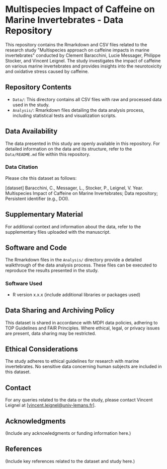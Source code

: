 # Multispecies Impact of Caffeine on Marine Invertebrates - Data Repository

This repository contains the Rmarkdown and CSV files related to the research study "Multispecies approach on caffeine impacts in marine invertebrates" conducted by Clement Baracchini, Lucie Messager, Philippe Stocker, and Vincent Leignel. The study investigates the impact of caffeine on various marine invertebrates and provides insights into the neurotoxicity and oxidative stress caused by caffeine.

## Repository Contents

- `Data/`: This directory contains all CSV files with raw and processed data used in the study.
- `Analysis/`: Rmarkdown files detailing the data analysis process, including statistical tests and visualization scripts.

## Data Availability

The data presented in this study are openly available in this repository. For detailed information on the data and its structure, refer to the `Data/README.md` file within this repository.

### Data Citation

Please cite this dataset as follows:

[dataset] Baracchini, C., Messager, L., Stocker, P., Leignel, V. Year. Multispecies Impact of Caffeine on Marine Invertebrates; Data repository; Persistent identifier (e.g., DOI).

## Supplementary Material

For additional context and information about the data, refer to the supplementary files uploaded with the manuscript.

## Software and Code

The Rmarkdown files in the `Analysis/` directory provide a detailed walkthrough of the data analysis process. These files can be executed to reproduce the results presented in the study.

### Software Used

- R version x.x.x (include additional libraries or packages used)

## Data Sharing and Archiving Policy

This dataset is shared in accordance with MDPI data policies, adhering to TOP Guidelines and FAIR Principles. Where ethical, legal, or privacy issues are present, data sharing may be restricted.

## Ethical Considerations

The study adheres to ethical guidelines for research with marine invertebrates. No sensitive data concerning human subjects are included in this dataset.

## Contact

For any queries related to the data or the study, please contact Vincent Leignel at [vincent.leignel@univ-lemans.fr].

## Acknowledgments

(Include any acknowledgments or funding information here.)

## References

(Include key references related to the dataset and study here.)
